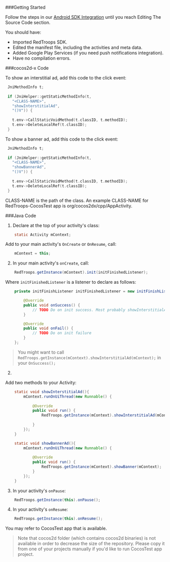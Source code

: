 ###Getting Started

Follow the steps in our [Android SDK Integration](https://github.com/RedTroops/Android-SDK/wiki/Home) until you reach Editing The Source Code section.

You should have:
* Imported RedTroops SDK.
* Edited the manifest file, including the activities and meta data.
* Added Google Play Services (if you need push notifications integration).
* Have no compilation errors.

###cocos2d-x Code

To show an interstitial ad, add this code to the click event:
```cpp
 JniMethodInfo t;
 
 if (JniHelper::getStaticMethodInfo(t,
   "<CLASS-NAME>",
   "showInterstitialAd",
   "()V")) {
  
   t.env->CallStaticVoidMethod(t.classID, t.methodID);
   t.env->DeleteLocalRef(t.classID);
 }
```
To show a banner ad, add this code to the click event:
```cpp
 JniMethodInfo t;
 
 if (JniHelper::getStaticMethodInfo(t,
   "<CLASS-NAME>",
   "showBannerAd",
   "()V")) {
  
   t.env->CallStaticVoidMethod(t.classID, t.methodID);
   t.env->DeleteLocalRef(t.classID);
 }
```

CLASS-NAME is the path of the class. An example CLASS-NAME for RedTroops-CocosTest app is org/cocos2dx/cpp/AppActivity.

###Java Code

1) Declare at the top of your activity's class:
```java
	static Activity mContext;
```

Add to your main activity's `OnCreate` or `OnResume`, call:
```java
	mContext = this;
```

2) In your main activity's `onCreate`, call:
```java
	RedTroops.getInstance(mContext).init(initFinishedListener);
```
Where `initFinishedListener` is a listener to declare as follows:
```java	
	private initFinishListener initFinishedListener = new initFinishListener() {

		@Override
		public void onSuccess() {
			// TODO Do on init success. Most probably showInterstitialAd();
		}

		@Override
		public void onFail() {
			// TODO Do on init failure
		}
	};
```

> You might want to call `RedTroops.getInstance(mContext).showInterstitialAd(mContext);` in your `OnSuccess();`

2) 
Add two methods to your Activity:
```java
	static void showInterstitialAd(){
		mContext.runOnUiThread(new Runnable() {
			
			@Override
			public void run() {
				RedTroops.getInstance(mContext).showInterstitialAd(mContext);
				
			}
		});
	}
```
```java
	static void showBannerAd(){
		mContext.runOnUiThread(new Runnable() {
			
			@Override
			public void run() {
				RedTroops.getInstance(mContext).showBanner(mContext);
			}
		});
	}
```

3) In your activity's `onPause`:
```java
	RedTroops.getInstance(this).onPause();
```
4) In your activity's `onResume`:
```java
	RedTroops.getInstance(this).onResume();
```

You may refer to CocosTest app that is available.

>Note that cocos2d folder (which contains cocos2d binaries) is not available in order to decrease the size of the repository. Please copy it from one of your projects manually if you'd like to run CocosTest app project.
